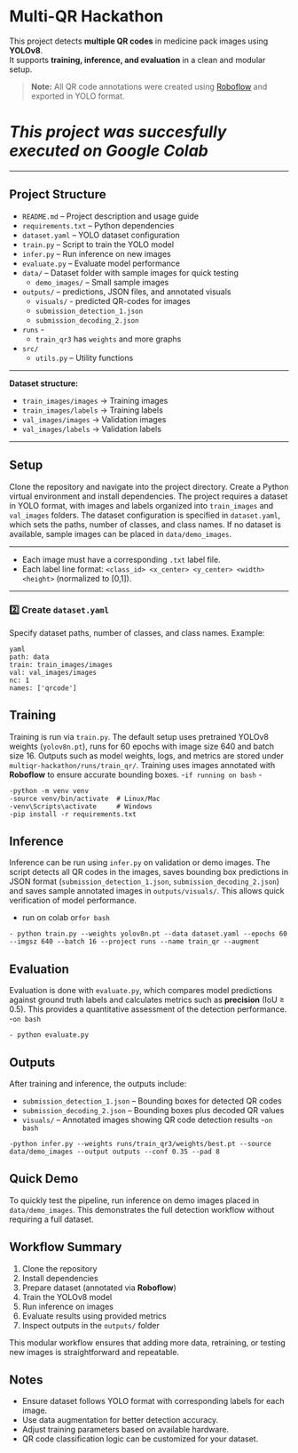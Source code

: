 # Multi-QR Hackathon

This project detects **multiple QR codes** in medicine pack images using **YOLOv8**.  
It supports **training, inference, and evaluation** in a clean and modular setup.

> **Note:** All QR code annotations were created using [Roboflow](https://roboflow.com/) and exported in YOLO format.
# *This project was succesfully executed on Google Colab* #
---

## Project Structure

- `README.md` – Project description and usage guide  
- `requirements.txt` – Python dependencies  
- `dataset.yaml` – YOLO dataset configuration  
- `train.py` – Script to train the YOLO model  
- `infer.py` – Run inference on new images  
- `evaluate.py` – Evaluate model performance  
- `data/` – Dataset folder with sample images for quick testing  
  - `demo_images/` – Small sample images  
- `outputs/` – predictions, JSON files, and annotated visuals
  - `visuals/` - predicted QR-codes for images
  - `submission_detection_1.json`
  - `submission_decoding_2.json`
- `runs` -
    - `train_qr3` has `weights` and more graphs
- `src/`    
  - `utils.py` – Utility functions  

---
**Dataset structure:**  
- `train_images/images` → Training images  
- `train_images/labels` → Training labels  
- `val_images/images` → Validation images  
- `val_images/labels` → Validation labels  

---

## Setup

Clone the repository and navigate into the project directory. Create a Python virtual environment and install dependencies. The project requires a dataset in YOLO format, with images and labels organized into `train_images` and `val_images` folders. The dataset configuration is specified in `dataset.yaml`, which sets the paths, number of classes, and class names. If no dataset is available, sample images can be placed in `data/demo_images`.

---

- Each image must have a corresponding `.txt` label file.
- Each label line format: `<class_id> <x_center> <y_center> <width> <height>` (normalized to [0,1]).

---

### 2️⃣ Create `dataset.yaml`

Specify dataset paths, number of classes, and class names. Example:
```
yaml
path: data
train: train_images/images
val: val_images/images
nc: 1
names: ['qrcode']
```
## Training

Training is run via `train.py`. The default setup uses pretrained YOLOv8 weights (`yolov8n.pt`), runs for 60 epochs with image size 640 and batch size 16. Outputs such as model weights, logs, and metrics are stored under `multiqr-hackathon/runs/train_qr/`. Training uses images annotated with **Roboflow** to ensure accurate bounding boxes.
-`if running on bash` -
```
-python -m venv venv
-source venv/bin/activate  # Linux/Mac
-venv\Scripts\activate     # Windows
-pip install -r requirements.txt
```


## Inference

Inference can be run using `infer.py` on validation or demo images. The script detects all QR codes in the images, saves bounding box predictions in JSON format (`submission_detection_1.json`, `submission_decoding_2.json`) and saves sample annotated images in `outputs/visuals/`. This allows quick verification of model performance.
- run on colab or`for bash`
```
- python train.py --weights yolov8n.pt --data dataset.yaml --epochs 60 --imgsz 640 --batch 16 --project runs --name train_qr --augment
```



## Evaluation

Evaluation is done with `evaluate.py`, which compares model predictions against ground truth labels and calculates metrics such as **precision** (IoU ≥ 0.5). This provides a quantitative assessment of the detection performance.
 -`on bash`
  ```
 - python evaluate.py
  ```


## Outputs

After training and inference, the outputs include:

- `submission_detection_1.json` – Bounding boxes for detected QR codes  
- `submission_decoding_2.json` – Bounding boxes plus decoded QR values  
- `visuals/` – Annotated images showing QR code detection results
-`on bash`
```
-python infer.py --weights runs/train_qr3/weights/best.pt --source data/demo_images --output outputs --conf 0.35 --pad 8
 ```



## Quick Demo

To quickly test the pipeline, run inference on demo images placed in `data/demo_images`. This demonstrates the full detection workflow without requiring a full dataset.


## Workflow Summary

1. Clone the repository  
2. Install dependencies  
3. Prepare dataset (annotated via **Roboflow**)  
4. Train the YOLOv8 model  
5. Run inference on images  
6. Evaluate results using provided metrics  
7. Inspect outputs in the `outputs/` folder  

This modular workflow ensures that adding more data, retraining, or testing new images is straightforward and repeatable.
## Notes

- Ensure dataset follows YOLO format with corresponding labels for each image.  
- Use data augmentation for better detection accuracy.  
- Adjust training parameters based on available hardware.  
- QR code classification logic can be customized for your dataset.

